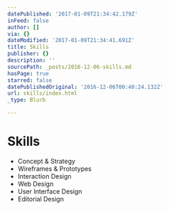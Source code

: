 ```yaml
---
datePublished: '2017-01-09T21:34:42.179Z'
inFeed: false
author: []
via: {}
dateModified: '2017-01-09T21:34:41.691Z'
title: Skills
publisher: {}
description: ''
sourcePath: _posts/2016-12-06-skills.md
hasPage: true
starred: false
datePublishedOriginal: '2016-12-06T00:40:24.132Z'
url: skills/index.html
_type: Blurb

---
```

# Skills

* Concept & Strategy
* Wireframes & Prototypes
* Interaction Design
* Web Design
* User Interface Design
* Editorial Design